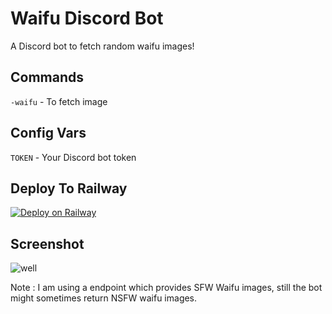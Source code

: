 # Waifu Discord Bot
A Discord bot to fetch random waifu images!
## Commands
`-waifu` - To fetch image
## Config Vars
`TOKEN` - Your Discord bot token

## Deploy To Railway
[![Deploy on Railway](https://railway.app/button.svg)](https://railway.app/new/template?template=https%3A%2F%2Fgithub.com%2FNisarga-Developer%2Fwaifu-bot-discord&envs=TOKEN&TOKENDesc=Your+Discord+Bot+Token)

## Screenshot
![well](https://github.com/nisarga-developer/waifu-bot-discord/blob/master/waifupreview.png)

Note : I am using a endpoint which provides SFW Waifu images, still the bot might sometimes return NSFW waifu images.
